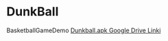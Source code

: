 # DunkBall
 BasketballGameDemo
<a href="https://drive.google.com/file/d/1DJOH5k03MeL8u46Cn0-qpfGJQgtPcS9W/view?usp=sharing">Dunkball.apk Google Drive Linki</a>
